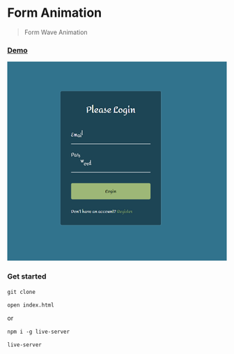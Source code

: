 # Form Animation

> Form Wave Animation

### [Demo](http://form-wave-animation-ab.surge.sh/)
[![IMAGE ALT TEXT HERE](./uploads/screen.png)](./uploads/video.mp4)

### Get started

```shell script
git clone
```
```shell script
open index.html
```
or
```shell script
npm i -g live-server
```
```shell script
live-server
```


